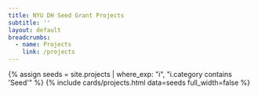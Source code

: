```yaml
---
title: NYU DH Seed Grant Projects
subtitle: ''
layout: default
breadcrumbs:
  - name: Projects
    link: /projects
---
```

{% assign seeds = site.projects | where_exp: "i", "i.category contains 'Seed'" %}
{% include cards/projects.html data=seeds full_width=false %}
